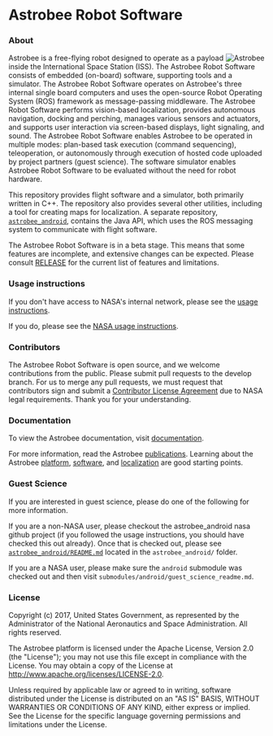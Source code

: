 # Astrobee Robot Software

### About

<p>
<img src="doc/images/astrobee.png" srcset="../images/astrobee.png 1x" 
  title="Astrobee" align="right" style="display: inline"/>
Astrobee is a free-flying robot designed to operate as a payload inside
the International Space Station (ISS). The Astrobee Robot Software consists of
embedded (on-board) software, supporting tools and a simulator. The Astrobee
Robot Software operates on Astrobee's three internal single board computers and
uses the open-source Robot Operating System (ROS) framework as message-passing
middleware. The Astrobee Robot Software performs vision-based localization,
provides autonomous navigation, docking and perching, manages various sensors
and actuators, and supports user interaction via screen-based displays, light
signaling, and sound. The Astrobee Robot Software enables Astrobee to be
operated in multiple modes: plan-based task execution (command sequencing),
teleoperation, or autonomously through execution of hosted code uploaded by
project partners (guest science). The software simulator enables Astrobee Robot
Software to be evaluated without the need for robot hardware.
</p>

This repository provides flight software and a simulator, both primarily written
in C++. The repository also provides several other utilities, including a tool
for creating maps for localization. A separate repository,
[`astrobee_android`](https://github.com/nasa/astrobee_android), contains the
Java API, which uses the ROS messaging system to communicate with flight
software.

The Astrobee Robot Software is in a beta stage. This means that some
features are incomplete, and extensive changes can be expected. Please consult
[RELEASE](RELEASE.md) for the current list of features and limitations.

### Usage instructions

If you don't have access to NASA's internal network, please see the
[usage instructions](INSTALL.md).

If you do, please see the [NASA usage instructions](NASA_INSTALL.md).

### Contributors

The Astrobee Robot Software is open source, and we welcome contributions
from the public. Please submit pull requests to the develop branch.
For us to merge any pull requests, we must request that contributors sign and submit a
[Contributor License Agreement](https://www.nasa.gov/sites/default/files/atoms/files/astrobee_individual_contributor_license_agreement.pdf)
due to NASA legal requirements. Thank you for your understanding.

### Documentation

To view the Astrobee documentation, visit [documentation](https://nasa.github.io/astrobee/html/documentation.html).

For more information, read the Astrobee [publications](https://www.nasa.gov/content/research-publications-0).
Learning about the Astrobee [platform](https://www.nasa.gov/sites/default/files/atoms/files/bualat_spaceops_2018_paper.pdf),
[software](https://www.nasa.gov/sites/default/files/atoms/files/fluckiger2018astrobee.pdf),
and [localization](https://www.nasa.gov/sites/default/files/atoms/files/coltin2016localization.pdf)
are good starting points.

### Guest Science

If you are interested in guest science, please do one of the following for more
information.

If you are a non-NASA user, please checkout the astrobee_android nasa github
project (if you followed the usage instructions, you should have checked this
out already). Once that is checked out, please see
[`astrobee_android/README.md`](https://github.com/nasa/astrobee_android/blob/master/README.md)
located in the `astrobee_android/` folder.

If you are a NASA user, please make sure the `android` submodule was checked out
and then visit `submodules/android/guest_science_readme.md`.

### License

Copyright (c) 2017, United States Government, as represented by the
Administrator of the National Aeronautics and Space Administration.
All rights reserved.

The Astrobee platform is licensed under the Apache License, Version 2.0 (the
"License"); you may not use this file except in compliance with the License. You
may obtain a copy of the License at http://www.apache.org/licenses/LICENSE-2.0.

Unless required by applicable law or agreed to in writing, software distributed
under the License is distributed on an "AS IS" BASIS, WITHOUT WARRANTIES OR
CONDITIONS OF ANY KIND, either express or implied. See the License for the
specific language governing permissions and limitations under the License.
